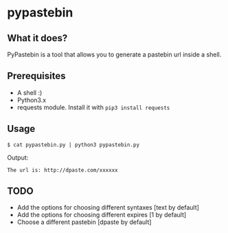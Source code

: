 # pypastebin


What it does?
------
PyPastebin is a tool that allows you to generate a pastebin url inside a shell.

Prerequisites
-----
* A shell :)
* Python3.x
* requests module. Install it with `pip3 install requests`

Usage
-----
```
$ cat pypastebin.py | python3 pypastebin.py
```

Output:
```
The url is: http://dpaste.com/xxxxxx
```

TODO
-----

* Add the options for choosing different syntaxes [text by default]
* Add the options for choosing different expires [1 by default]
* Choose a different pastebin [dpaste by default]
